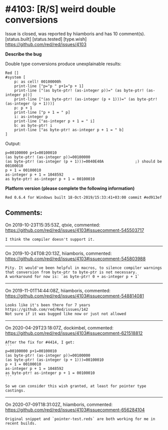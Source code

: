 
#4103: [R/S] weird double conversions
================================================================================
Issue is closed, was reported by hiiamboris and has 10 comment(s).
[status.built] [status.tested] [type.wish]
<https://github.com/red/red/issues/4103>

**Describe the bug**

Double type conversions produce unexplainable results:
```
Red []
#system [
	p: as cell! 00100000h
	print-line ["p="p " p+1="p + 1]
	print-line ["(as byte-ptr! (as-integer p))=" (as byte-ptr! (as-integer p))]
	print-line ["(as byte-ptr! (as-integer (p + 1)))=" (as byte-ptr! (as-integer (p + 1)))]
	p: p + 1
	print-line ["p + 1 = " p]
	i: as-integer p
	print-line ["as-integer p + 1 = " i]
	b: as byte-ptr! i
	print-line ["as byte-ptr! as-integer p + 1 = " b]
]
```
Output:
```
p=00100000 p+1=00100010                     
(as byte-ptr! (as-integer p))=00100000      
(as byte-ptr! (as-integer (p + 1)))=0040E40A              ;) should be 00100010
p + 1 = 00100010                            
as-integer p + 1 = 1048592                  
as byte-ptr! as-integer p + 1 = 00100010    
```

**Platform version (please complete the following information)**
```
Red 0.6.4 for Windows built 18-Oct-2019/15:33:41+03:00 commit #ed913ef
```



Comments:
--------------------------------------------------------------------------------

On 2019-10-23T15:35:53Z, qtxie, commented:
<https://github.com/red/red/issues/4103#issuecomment-545503717>

    I think the compiler doesn't support it.

--------------------------------------------------------------------------------

On 2019-10-24T08:20:13Z, hiiamboris, commented:
<https://github.com/red/red/issues/4103#issuecomment-545803988>

    Pity. It would've been helpful in macros, to silence compiler warnings that conversion from byte-ptr to byte-ptr is not necessary.
    A workaround for now is: `as byte-ptr! 0 + as-integer p + 1`

--------------------------------------------------------------------------------

On 2019-11-01T14:44:08Z, hiiamboris, commented:
<https://github.com/red/red/issues/4103#issuecomment-548814081>

    Looks like it's been there for 7 years https://github.com/red/Red/issues/142
    Not sure if it was bugged like now or just not allowed

--------------------------------------------------------------------------------

On 2020-04-29T23:18:07Z, dockimbel, commented:
<https://github.com/red/red/issues/4103#issuecomment-621518812>

    After the fix for #4414, I get:
    ```
    p=00100000 p+1=00100010
    (as byte-ptr! (as-integer p))=00100000
    (as byte-ptr! (as-integer (p + 1)))=00100010
    p + 1 = 00100010
    as-integer p + 1 = 1048592
    as byte-ptr! as-integer p + 1 = 00100010
    ```
    
    So we can consider this wish granted, at least for pointer type castings.

--------------------------------------------------------------------------------

On 2020-07-09T18:31:02Z, hiiamboris, commented:
<https://github.com/red/red/issues/4103#issuecomment-656284104>

    Original snippet and `pointer-test.reds` are both working for me in recent builds.

